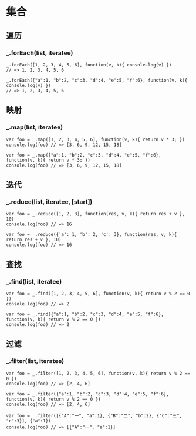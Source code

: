 # 集合

## 遍历
### _.forEach(list, iteratee)
```
_.forEach([1, 2, 3, 4, 5, 6], function(v, k){ console.log(v) })
// => 1, 2, 3, 4, 5, 6
```
```
_.forEach({"a":1, "b":2, "c":3, "d":4, "e":5, "f":6}, function(v, k){ console.log(v) })
// => 1, 2, 3, 4, 5, 6
```

## 映射
### _.map(list, iteratee)
```
var foo = _.map([1, 2, 3, 4, 5, 6], function(v, k){ return v * 3; })
console.log(foo) // => [3, 6, 9, 12, 15, 18]
```
```
var foo = _.map({"a":1, "b":2, "c":3, "d":4, "e":5, "f":6}, function(v, k){ return v * 3; })
console.log(foo) // => [3, 6, 9, 12, 15, 18]
```

## 迭代
### _.reduce(list, iteratee, [start])
```
var foo = _.reduce([1, 2, 3], function(res, v, k){ return res + v }, 10)
console.log(foo) // => 16
```
```
var foo = _.reduce({'a': 1, 'b': 2, 'c': 3}, function(res, v, k){ return res + v }, 10)
console.log(foo) // => 16
```

## 查找
### _.find(list, iteratee)
```
var foo = _.find([1, 2, 3, 4, 5, 6], function(v, k){ return v % 2 == 0 })
console.log(foo) // => 2
```
```
var foo = _.find({"a":1, "b":2, "c":3, "d":4, "e":5, "f":6}, function(v, k){ return v % 2 == 0 })
console.log(foo) // => 2
```

## 过滤
### _.filter(list, iteratee)
```
var foo = _.filter([1, 2, 3, 4, 5, 6], function(v, k){ return v % 2 == 0 })
console.log(foo) // => [2, 4, 6]
```
```
var foo = _.filter({"a":1, "b":2, "c":3, "d":4, "e":5, "f":6}, function(v, k){ return v % 2 == 0 })
console.log(foo) // => [2, 4, 6]
```
```
var foo = _.filter([{"A":"一", "a":1}, {"B":"二", "b":2}, {"C":"三", "c":3}], {"a":1})
console.log(foo) // => [{"A":"一", "a":1}]
```
